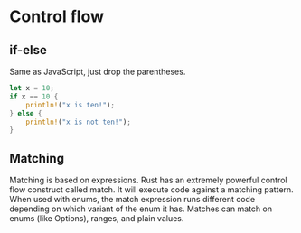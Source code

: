 # Control flow

## if-else

Same as JavaScript, just drop the parentheses.

```rust
let x = 10;
if x == 10 {
    println!("x is ten!");
} else {
    println!("x is not ten!");
}
```

## Matching

Matching is based on expressions.
Rust has an extremely powerful control flow construct called match.
It will execute code against a matching pattern.
When used with enums, the match expression runs different code depending on which variant of the enum it has.
Matches can match on enums (like Options), ranges, and plain values.